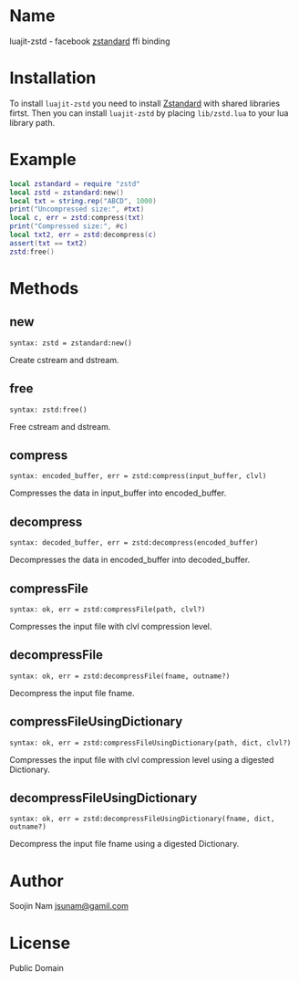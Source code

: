 Name
====
luajit-zstd - facebook [zstandard](https://github.com/facebook/zstd) ffi binding


Installation
============
To install `luajit-zstd` you need to install
[Zstandard](https://github.com/facebook/zstd#build)
with shared libraries firtst.
Then you can install `luajit-zstd` by placing `lib/zstd.lua` to
your lua library path.

Example
=======
```` lua
local zstandard = require "zstd"
local zstd = zstandard:new()
local txt = string.rep("ABCD", 1000)
print("Uncompressed size:", #txt)
local c, err = zstd:compress(txt)
print("Compressed size:", #c)
local txt2, err = zstd:decompress(c)
assert(txt == txt2)
zstd:free()
````

Methods
=======

new
---
`syntax: zstd = zstandard:new()`

Create cstream and dstream.

free
----
`syntax: zstd:free()`

Free cstream and dstream.

compress
--------
`syntax: encoded_buffer, err = zstd:compress(input_buffer, clvl)`

Compresses the data in input_buffer into encoded_buffer.

decompress
----------
`syntax: decoded_buffer, err = zstd:decompress(encoded_buffer)`

Decompresses the data in encoded_buffer into decoded_buffer.

compressFile
--------------
`syntax: ok, err = zstd:compressFile(path, clvl?)`

Compresses the input file with clvl compression level.

decompressFile
--------------
`syntax: ok, err = zstd:decompressFile(fname, outname?)`

Decompress the input file fname.

compressFileUsingDictionary
--------------
`syntax: ok, err = zstd:compressFileUsingDictionary(path, dict, clvl?)`

Compresses the input file with clvl compression level using a digested Dictionary.

decompressFileUsingDictionary
--------------
`syntax: ok, err = zstd:decompressFileUsingDictionary(fname, dict, outname?)`

Decompress the input file fname using a digested Dictionary.

Author
======
Soojin Nam jsunam@gamil.com

License
=======
Public Domain
